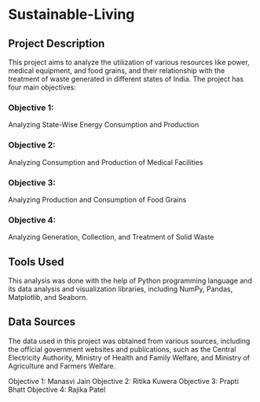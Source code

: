 # Sustainable-Living

<h2>Project Description</h2>

This project aims to analyze the utilization of various resources like power, medical equipment, and food grains, and their relationship with the treatment of waste generated in different states of India. The project has four main objectives:

<h3>Objective 1:</h3> Analyzing State-Wise Energy Consumption and Production

<h3>Objective 2:</h3> Analyzing Consumption and Production of Medical Facilities

<h3>Objective 3:</h3> Analyzing Production and Consumption of Food Grains

<h3>Objective 4:</h3> Analyzing Generation, Collection, and Treatment of Solid Waste

<h2>Tools Used</h2>

This analysis was done with the help of Python programming language and its data analysis and visualization libraries, including NumPy, Pandas, Matplotlib, and Seaborn.

<h2>Data Sources</h2>

The data used in this project was obtained from various sources, including the official government websites and publications, such as the Central Electricity Authority, Ministry of Health and Family Welfare, and Ministry of Agriculture and Farmers Welfare.

<Credits>

Objective 1: Manasvi Jain
Objective 2: Ritika Kuwera
Objective 3: Prapti Bhatt
Objective 4: Rajika Patel
